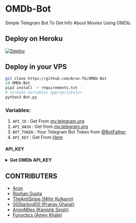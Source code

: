 # OMDb-Bot
Simple Telegram Bot To Get Info About Movies Using OMDb.

## Deploy on Heroku
 [![Deploy](https://www.herokucdn.com/deploy/button.svg)](https://heroku.com/deploy)

## Deploy in your VPS

```sh
git clone https://github.com/Arun-TG/OMDb-Bot
cd OMDb-Bot
pip3 install -r requirements.txt
# <Create Variables appropriately>
python3 Bot.py
```


### Variables:
1. `API_ID` : Get From [my.telegram.org](https://my.telegram.org/)
2. `API_HASH` : Get from [my.telegram.org](https://my.telegram.org)
3. `BOT_TOKEN` : Your Telegram Bot Token from [@BotFather](https://t.me/BotFather)
4. `API_KEY` : Get From [Here](https://github.com/Arun-TG/MovieFy/blob/master/README.md#api_key)

#### API_KEY
<details>
  <summary><b>Get OMDb API_KEY</b></summary>
<br/>

API_KEY

- Go to http://www.omdbapi.com/apikey.aspx
- Choose FREE! (1,000 daily limit)
- Fill your email address.
- You will receive  your API_KEY in your mail.
- Make sure you activate it by clicking the activation link received  in email.

</details>


## CONTRIBUTERS
* [Arun](https://t.me/Arun_TG)
* [Roshan Gupta](https://github.com/rookie2410)
* [TheAntiSnipe  (Mihir Kulkarni)](https://github.com/TheAntiSnipe)
* [00Starlord00  (Pranav Gharat)](https://github.com/00Starlord00)
* [ArionMiles  (Kanishk Singh)](https://github.com/ArionMiles)
* [Funoctics  (Amey Khale)](https://github.com/funoctis)
	
